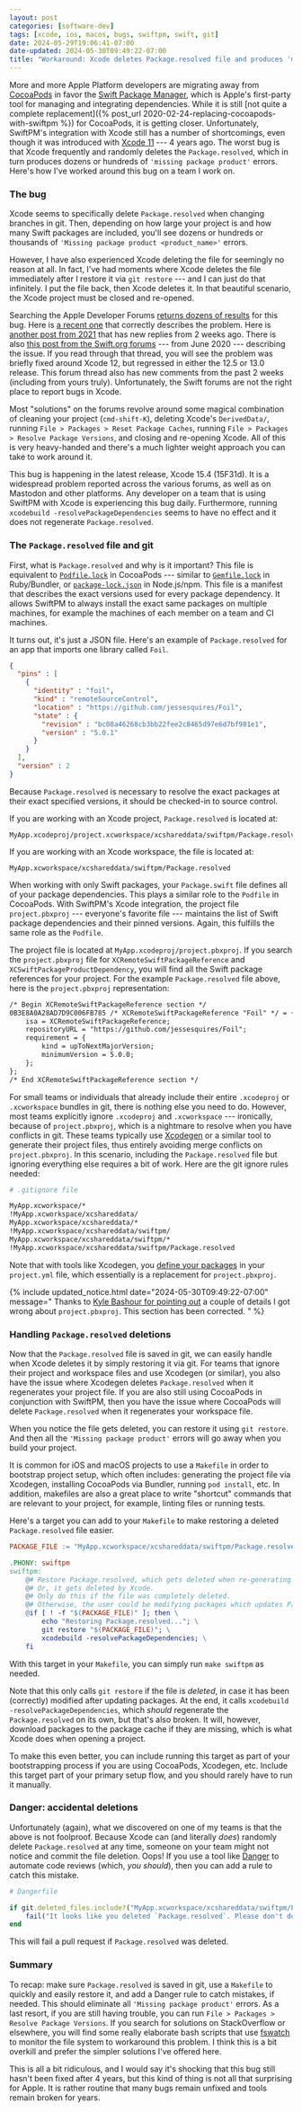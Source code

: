 ```yaml
---
layout: post
categories: [software-dev]
tags: [xcode, ios, macos, bugs, swiftpm, swift, git]
date: 2024-05-29T19:06:41-07:00
date-updated: 2024-05-30T09:49:22-07:00
title: "Workaround: Xcode deletes Package.resolved file and produces 'missing package product' errors"
---
```


More and more Apple Platform developers are migrating away from [CocoaPods](https://cocoapods.org) in favor the [Swift Package Manager](https://www.swift.org/documentation/package-manager/), which is Apple's first-party tool for managing and integrating dependencies. While it is still [not quite a complete replacement]({% post_url 2020-02-24-replacing-cocoapods-with-swiftpm %}) for CocoaPods, it is getting closer. Unfortunately, SwiftPM's integration with Xcode still has a number of shortcomings, even though it was introduced with [Xcode 11](https://developer.apple.com/documentation/xcode-release-notes/xcode-11-release-notes) --- 4 years ago. The worst bug is that Xcode frequently and randomly deletes the `Package.resolved`, which in turn produces dozens or hundreds of `'missing package product'` errors. Here's how I've worked around this bug on a team I work on.

<!--excerpt-->

### The bug

Xcode seems to specifically delete `Package.resolved` when changing branches in git. Then, depending on how large your project is and how many Swift packages are included, you'll see dozens or hundreds or thousands of `'Missing package product <product_name>'` errors.

However, I have also experienced Xcode deleting the file for seemingly no reason at all. In fact, I've had moments where Xcode deletes the file immediately after I restore it via `git restore` --- and I can just do that infinitely. I put the file back, then Xcode deletes it. In that beautiful scenario, the Xcode project must be closed and re-opened.

Searching the Apple Developer Forums [returns dozens of results](https://developer.apple.com/forums/search?q=missing+package+product) for this bug. Here is [a recent one](https://developer.apple.com/forums/thread/755772) that correctly describes the problem. Here is [another post from 2021](https://developer.apple.com/forums/thread/687275) that has new replies from 2 weeks ago. There is also [this post from the Swift.org forums](https://forums.swift.org/t/missing-package-product-error-for-all-local-swift-packages-when-switching-git-branches/38041) --- from June 2020 --- describing the issue. If you read through that thread, you will see the problem was briefly fixed around Xcode 12, but regressed in either the 12.5 or 13.0 release. This forum thread also has new comments from the past 2 weeks (including from yours truly). Unfortunately, the Swift forums are not the right place to report bugs in Xcode.

Most "solutions" on the forums revolve around some magical combination of cleaning your project (`cmd-shift-K`), deleting Xcode's `DerivedData/`, running `File > Packages > Reset Package Caches`, running `File > Packages > Resolve Package Versions`, and closing and re-opening Xcode. All of this is very heavy-handed and there's a much lighter weight approach you can take to work around it.

This bug is happening in the latest release, Xcode 15.4 (15F31d). It is a widespread problem reported across the various forums, as well as on Mastodon and other platforms. Any developer on a team that is using SwiftPM with Xcode is experiencing this bug daily. Furthermore, running `xcodebuild -resolvePackageDependencies` seems to have no effect and it does not regenerate `Package.resolved`.

### The `Package.resolved` file and git

First, what is `Package.resolved` and why is it important? This file is equivalent to [`Podfile.lock`](https://guides.cocoapods.org/using/the-podfile.html) in CocoaPods --- similar to [`Gemfile.lock`](https://bundler.io/guides/using_bundler_in_applications.html#gemfilelock) in Ruby/Bundler, or [`package-lock.json`](https://docs.npmjs.com/cli/v7/configuring-npm/package-lock-json) in Node.js/npm. This file is a manifest that describes the exact versions used for every package dependency. It allows SwiftPM to always install the exact same packages on multiple machines, for example the machines of each member on a team and CI machines.

It turns out, it's just a JSON file. Here's an example of `Package.resolved` for an app that imports one library called `Foil`.

```json
{
  "pins" : [
    {
      "identity" : "foil",
      "kind" : "remoteSourceControl",
      "location" : "https://github.com/jessesquires/Foil",
      "state" : {
        "revision" : "bc08a46268cb3bb22fee2c8465d97e6d7bf981e1",
        "version" : "5.0.1"
      }
    }
  ],
  "version" : 2
}
```

Because `Package.resolved` is necessary to resolve the exact packages at their exact specified versions, it should be checked-in to source control.

If you are working with an Xcode project, `Package.resolved` is located at:

```
MyApp.xcodeproj/project.xcworkspace/xcshareddata/swiftpm/Package.resolved
```

If you are working with an Xcode workspace, the file is located at:

```
MyApp.xcworkspace/xcshareddata/swiftpm/Package.resolved
```

When working with only Swift packages, your `Package.swift` file defines all of your package dependencies. This plays a similar role to the `Podfile` in CocoaPods. With SwiftPM's Xcode integration, the project file `project.pbxproj` --- everyone's favorite file --- maintains the list of Swift package dependencies and their pinned versions. Again, this fulfills the same role as the `Podfile`.

The project file is located at `MyApp.xcodeproj/project.pbxproj`. If you search the `project.pbxproj` file for `XCRemoteSwiftPackageReference` and `XCSwiftPackageProductDependency`, you will find all the Swift package references for your project. For the example `Package.resolved` file above, here is the `project.pbxproj` representation:

```xml
/* Begin XCRemoteSwiftPackageReference section */
0B3E8A0A28AD7D9C006FB785 /* XCRemoteSwiftPackageReference "Foil" */ = {
    isa = XCRemoteSwiftPackageReference;
    repositoryURL = "https://github.com/jessesquires/Foil";
    requirement = {
        kind = upToNextMajorVersion;
        minimumVersion = 5.0.0;
    };
};
/* End XCRemoteSwiftPackageReference section */
```

For small teams or individuals that already include their entire `.xcodeproj` or `.xcworkspace` bundles in git, there is nothing else you need to do. However, most teams explicitly ignore `.xcodeproj` and `.xcworkspace` --- ironically, because of `project.pbxproj`, which is a nightmare to resolve when you have conflicts in git. These teams typically use [Xcodegen](https://github.com/yonaskolb/XcodeGen) or a similar tool to generate their project files, thus entirely avoiding merge conflicts on `project.pbxproj`. In this scenario, including the `Package.resolved` file but ignoring everything else requires a bit of work. Here are the git ignore rules needed:

```bash
# .gitignore file

MyApp.xcworkspace/*
!MyApp.xcworkspace/xcshareddata/
MyApp.xcworkspace/xcshareddata/*
!MyApp.xcworkspace/xcshareddata/swiftpm/
MyApp.xcworkspace/xcshareddata/swiftpm/*
!MyApp.xcworkspace/xcshareddata/swiftpm/Package.resolved
```

Note that with tools like Xcodegen, you [define your packages](https://github.com/yonaskolb/XcodeGen/blob/master/Docs/ProjectSpec.md#swift-package) in your `project.yml` file, which essentially is a replacement for `project.pbxproj`.

{% include updated_notice.html
date="2024-05-30T09:49:22-07:00"
message="
Thanks to [Kyle Bashour for pointing out](https://mastodon.social/@kylebshr/112528585781867745#.) a couple of details I got wrong about `project.pbxproj`. This section has been corrected.
" %}

### Handling `Package.resolved` deletions

Now that the `Package.resolved` file is saved in git, we can easily handle when Xcode deletes it by simply restoring it via git. For teams that ignore their project and workspace files and use Xcodegen (or similar), you also have the issue where Xcodegen deletes `Package.resolved` when it regenerates your project file. If you are also still using CocoaPods in conjunction with SwiftPM, then you have the issue where CocoaPods will delete `Package.resolved` when it regenerates your workspace file.

When you notice the file gets deleted, you can restore it using `git restore`. And then all the `'Missing package product'` errors will go away when you build your project.

It is common for iOS and macOS projects to use a `Makefile` in order to bootstrap project setup, which often includes: generating the project file via Xcodegen, installing CocoaPods via Bundler, running `pod install`, etc. In addition, makefiles are also a great place to write "shortcut" commands that are relevant to your project, for example, linting files or running tests.

Here's a target you can add to your `Makefile` to make restoring a deleted `Package.resolved` file easier.

```makefile
PACKAGE_FILE := "MyApp.xcworkspace/xcshareddata/swiftpm/Package.resolved"

.PHONY: swiftpm
swiftpm:
    @# Restore Package.resolved, which gets deleted when re-generating the project/workspace.
    @# Or, it gets deleted by Xcode.
    @# Only do this if the file was completely deleted.
    @# Otherwise, the user could be modifying packages which updates Package.resolved, so do not git restore it.
    @if [ ! -f "$(PACKAGE_FILE)" ]; then \
        echo "Restoring Package.resolved..."; \
        git restore "$(PACKAGE_FILE)"; \
        xcodebuild -resolvePackageDependencies; \
    fi
```

With this target in your `Makefile`, you can simply run `make swiftpm` as needed.

Note that this only calls `git restore` if the file is _deleted_, in case it has been (correctly) modified after updating packages. At the end, it calls `xcodebuild -resolvePackageDependencies`, which _should_ regenerate the `Package.resolved` on its own, but that's also broken. It will, however, download packages to the package cache if they are missing, which is what Xcode does when opening a project.

 To make this even better, you can include running this target as part of your bootstrapping process if you are using CocoaPods, Xcodegen, etc. Include this target part of your primary setup flow, and you should rarely have to run it manually.

### Danger: accidental deletions

Unfortunately (again), what we discovered on one of my teams is that the above is not foolproof. Because Xcode can (and literally _does_) randomly delete `Package.resolved` at any time, someone on your team might not notice and commit the file deletion. Oops! If you use a tool like [Danger](https://danger.systems/ruby/) to automate code reviews (which, _you should_), then you can add a rule to catch this mistake.

```ruby
# Dangerfile

if git.deleted_files.include?("MyApp.xcworkspace/xcshareddata/swiftpm/Package.resolved")
    fail("It looks like you deleted `Package.resolved`. Please don't do that.")
end
```

This will fail a pull request if `Package.resolved` was deleted.

### Summary

To recap: make sure `Package.resolved` is saved in git, use a `Makefile` to quickly and easily restore it, and add a Danger rule to catch mistakes, if needed. This should eliminate all `'Missing package product'` errors. As a last resort, if you are still having trouble, you can run `File > Packages > Resolve Package Versions`. If you search for solutions on StackOverflow or elsewhere, you will find some really elaborate bash scripts that use [fswatch](https://formulae.brew.sh/formula/fswatch) to monitor the file system to workaround this problem. I think this is a bit overkill and prefer the simpler solutions I've offered here.

This is all a bit ridiculous, and I would say it's shocking that this bug still hasn't been fixed after 4 years, but this kind of thing is not all that surprising for Apple. It is rather routine that many bugs remain unfixed and tools remain broken for years.
